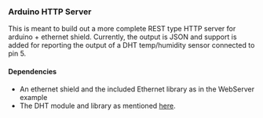 ### Arduino HTTP Server ###

This is meant to build out a more complete REST type HTTP server for arduino + ethernet shield. Currently, the output is JSON and support is added for reporting the output of a DHT temp/humidity sensor connected to pin 5.

#### Dependencies ####

* An ethernet shield and the included Ethernet library as in the WebServer example
* The DHT module and library as mentioned [here](http://www.hobbyist.co.nz/?q=documentations/wiring-up-dht11-temp-humidity-sensor-to-your-arduino).

